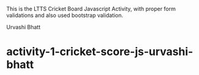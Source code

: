 This is the LTTS Cricket Board Javascript Activity, with proper form validations and also used bootstrap validation.

Urvashi Bhatt

# activity-1-cricket-score-js-urvashi-bhatt
